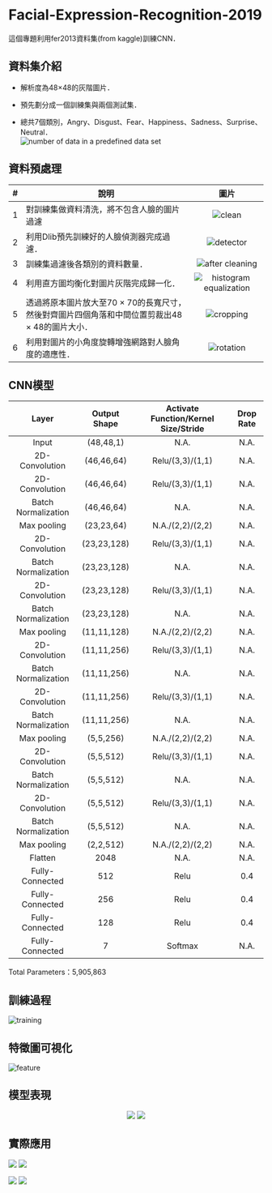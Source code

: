 # Facial-Expression-Recognition-2019
這個專題利用fer2013資料集(from kaggle)訓練CNN．  

資料集介紹
------
* 解析度為48×48的灰階圖片．  
- 預先劃分成一個訓練集與兩個測試集．  
* 總共7個類別，Angry、Disgust、Fear、Happiness、Sadness、Surprise、Neutral．  
![number of data in a predefined data set](https://github.com/Shuntw6096/Facial-Expression-Recognition-2019/blob/master/img/number_ds.JPG)  

資料預處理
------
|#|說明|圖片|
|---|----|:---:|
|1|對訓練集做資料清洗，將不包含人臉的圖片過濾|![clean](https://github.com/Shuntw6096/Facial-Expression-Recognition-2019/blob/readme/img/clean.JPG)|
|2|利用Dlib預先訓練好的人臉偵測器完成過濾．|![detector](https://github.com/Shuntw6096/Facial-Expression-Recognition-2019/blob/readme/img/detector.JPG)|
|3|訓練集過濾後各類別的資料數量．|![after cleaning](https://github.com/Shuntw6096/Facial-Expression-Recognition-2019/blob/readme/img/after_cleaning.JPG)|
|4|利用直方圖均衡化對圖片灰階完成歸一化．|![histogram equalization](https://github.com/Shuntw6096/Facial-Expression-Recognition-2019/blob/readme/img/hist_equali.JPG)|
|5|透過將原本圖片放大至70 × 70的長寬尺寸，然後對齊圖片四個角落和中間位置剪裁出48 × 48的圖片大小．|![cropping](https://github.com/Shuntw6096/Facial-Expression-Recognition-2019/blob/readme/img/cropping.JPG)|
|6|利用對圖片的小角度旋轉增強網路對人臉角度的適應性．|![rotation](https://github.com/Shuntw6096/Facial-Expression-Recognition-2019/blob/readme/img/rotation.JPG)|

CNN模型
------
|Layer|Output Shape|Activate Function/Kernel Size/Stride|Drop Rate|
|:---:|:----:|:----:|:---:|
|Input|(48,48,1)|N.A.|N.A.|
|2D-Convolution|(46,46,64)|Relu/(3,3)/(1,1)|N.A.|
|2D-Convolution|(46,46,64)|Relu/(3,3)/(1,1)|N.A.|
|Batch Normalization|(46,46,64)|N.A.|N.A.|
|Max pooling|(23,23,64)|N.A./(2,2)/(2,2)|N.A.|
|2D-Convolution|(23,23,128)|Relu/(3,3)/(1,1)|N.A.|
|Batch Normalization|(23,23,128)|N.A.|N.A.|
|2D-Convolution|(23,23,128)|Relu/(3,3)/(1,1)|N.A.|
|Batch Normalization|(23,23,128)|N.A.|N.A.|
|Max pooling|(11,11,128)|N.A./(2,2)/(2,2)|N.A.|
|2D-Convolution|(11,11,256)|Relu/(3,3)/(1,1)|N.A.|
|Batch Normalization|(11,11,256)|N.A.|N.A.|
|2D-Convolution|(11,11,256)|Relu/(3,3)/(1,1)|N.A.|
|Batch Normalization|(11,11,256)|N.A.|N.A.|
|Max pooling|(5,5,256)|N.A./(2,2)/(2,2)|N.A.|
|2D-Convolution|(5,5,512)|Relu/(3,3)/(1,1)|N.A.|
|Batch Normalization|(5,5,512)|N.A.|N.A.|
|2D-Convolution|(5,5,512)|Relu/(3,3)/(1,1)|N.A.|
|Batch Normalization|(5,5,512)|N.A.|N.A.|
|Max pooling|(2,2,512)|N.A./(2,2)/(2,2)|N.A.|
|Flatten|2048|N.A.|N.A.|
|Fully-Connected|512|Relu|0.4|
|Fully-Connected|256|Relu|0.4|
|Fully-Connected|128|Relu|0.4|
|Fully-Connected|7|Softmax|N.A.|

Total Parameters：5,905,863

訓練過程
------
![training](https://github.com/Shuntw6096/Facial-Expression-Recognition-2019/blob/readme/img/training.JPG)

特徵圖可視化
------
![feature](https://github.com/Shuntw6096/Facial-Expression-Recognition-2019/blob/readme/img/feature.JPG)

模型表現
------
<center class="half">
    <img src="https://github.com/Shuntw6096/Facial-Expression-Recognition-2019/blob/readme/img/confuse_mat_pu.JPG" />
    <img src="https://github.com/Shuntw6096/Facial-Expression-Recognition-2019/blob/readme/img/confuse_mat_pr.JPG" />
</center>

實際應用
------
![](https://github.com/Shuntw6096/Facial-Expression-Recognition-2019/blob/readme/img_demo_output/single4.png) ![](https://github.com/Shuntw6096/Facial-Expression-Recognition-2019/blob/readme/img_demo_output/pair2.png)

![](https://github.com/Shuntw6096/Facial-Expression-Recognition-2019/blob/readme/img_demo_output/triple4.png) ![](https://github.com/Shuntw6096/Facial-Expression-Recognition-2019/blob/readme/img_demo_output/group.png)